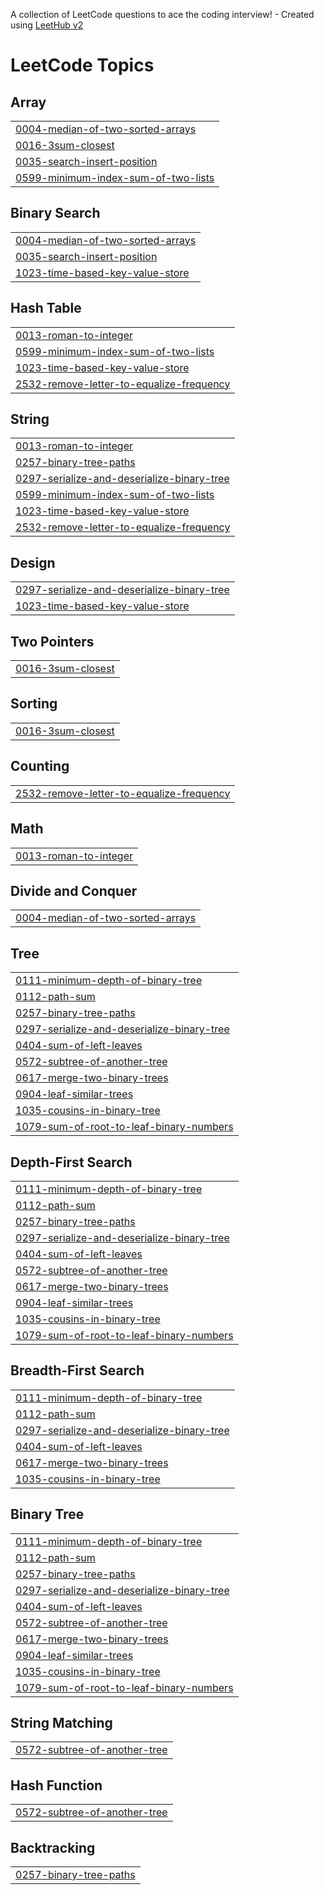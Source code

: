 A collection of LeetCode questions to ace the coding interview! - Created using [LeetHub v2](https://github.com/arunbhardwaj/LeetHub-2.0)
<!---LeetCode Topics Start-->
# LeetCode Topics
## Array
|  |
| ------- |
| [0004-median-of-two-sorted-arrays](https://github.com/Deepthi2001/Daily-Coding/tree/master/0004-median-of-two-sorted-arrays) |
| [0016-3sum-closest](https://github.com/Deepthi2001/Daily-Coding/tree/master/0016-3sum-closest) |
| [0035-search-insert-position](https://github.com/Deepthi2001/Daily-Coding/tree/master/0035-search-insert-position) |
| [0599-minimum-index-sum-of-two-lists](https://github.com/Deepthi2001/Daily-Coding/tree/master/0599-minimum-index-sum-of-two-lists) |
## Binary Search
|  |
| ------- |
| [0004-median-of-two-sorted-arrays](https://github.com/Deepthi2001/Daily-Coding/tree/master/0004-median-of-two-sorted-arrays) |
| [0035-search-insert-position](https://github.com/Deepthi2001/Daily-Coding/tree/master/0035-search-insert-position) |
| [1023-time-based-key-value-store](https://github.com/Deepthi2001/Daily-Coding/tree/master/1023-time-based-key-value-store) |
## Hash Table
|  |
| ------- |
| [0013-roman-to-integer](https://github.com/Deepthi2001/Daily-Coding/tree/master/0013-roman-to-integer) |
| [0599-minimum-index-sum-of-two-lists](https://github.com/Deepthi2001/Daily-Coding/tree/master/0599-minimum-index-sum-of-two-lists) |
| [1023-time-based-key-value-store](https://github.com/Deepthi2001/Daily-Coding/tree/master/1023-time-based-key-value-store) |
| [2532-remove-letter-to-equalize-frequency](https://github.com/Deepthi2001/Daily-Coding/tree/master/2532-remove-letter-to-equalize-frequency) |
## String
|  |
| ------- |
| [0013-roman-to-integer](https://github.com/Deepthi2001/Daily-Coding/tree/master/0013-roman-to-integer) |
| [0257-binary-tree-paths](https://github.com/Deepthi2001/Daily-Coding/tree/master/0257-binary-tree-paths) |
| [0297-serialize-and-deserialize-binary-tree](https://github.com/Deepthi2001/Daily-Coding/tree/master/0297-serialize-and-deserialize-binary-tree) |
| [0599-minimum-index-sum-of-two-lists](https://github.com/Deepthi2001/Daily-Coding/tree/master/0599-minimum-index-sum-of-two-lists) |
| [1023-time-based-key-value-store](https://github.com/Deepthi2001/Daily-Coding/tree/master/1023-time-based-key-value-store) |
| [2532-remove-letter-to-equalize-frequency](https://github.com/Deepthi2001/Daily-Coding/tree/master/2532-remove-letter-to-equalize-frequency) |
## Design
|  |
| ------- |
| [0297-serialize-and-deserialize-binary-tree](https://github.com/Deepthi2001/Daily-Coding/tree/master/0297-serialize-and-deserialize-binary-tree) |
| [1023-time-based-key-value-store](https://github.com/Deepthi2001/Daily-Coding/tree/master/1023-time-based-key-value-store) |
## Two Pointers
|  |
| ------- |
| [0016-3sum-closest](https://github.com/Deepthi2001/Daily-Coding/tree/master/0016-3sum-closest) |
## Sorting
|  |
| ------- |
| [0016-3sum-closest](https://github.com/Deepthi2001/Daily-Coding/tree/master/0016-3sum-closest) |
## Counting
|  |
| ------- |
| [2532-remove-letter-to-equalize-frequency](https://github.com/Deepthi2001/Daily-Coding/tree/master/2532-remove-letter-to-equalize-frequency) |
## Math
|  |
| ------- |
| [0013-roman-to-integer](https://github.com/Deepthi2001/Daily-Coding/tree/master/0013-roman-to-integer) |
## Divide and Conquer
|  |
| ------- |
| [0004-median-of-two-sorted-arrays](https://github.com/Deepthi2001/Daily-Coding/tree/master/0004-median-of-two-sorted-arrays) |
## Tree
|  |
| ------- |
| [0111-minimum-depth-of-binary-tree](https://github.com/Deepthi2001/Daily-Coding/tree/master/0111-minimum-depth-of-binary-tree) |
| [0112-path-sum](https://github.com/Deepthi2001/Daily-Coding/tree/master/0112-path-sum) |
| [0257-binary-tree-paths](https://github.com/Deepthi2001/Daily-Coding/tree/master/0257-binary-tree-paths) |
| [0297-serialize-and-deserialize-binary-tree](https://github.com/Deepthi2001/Daily-Coding/tree/master/0297-serialize-and-deserialize-binary-tree) |
| [0404-sum-of-left-leaves](https://github.com/Deepthi2001/Daily-Coding/tree/master/0404-sum-of-left-leaves) |
| [0572-subtree-of-another-tree](https://github.com/Deepthi2001/Daily-Coding/tree/master/0572-subtree-of-another-tree) |
| [0617-merge-two-binary-trees](https://github.com/Deepthi2001/Daily-Coding/tree/master/0617-merge-two-binary-trees) |
| [0904-leaf-similar-trees](https://github.com/Deepthi2001/Daily-Coding/tree/master/0904-leaf-similar-trees) |
| [1035-cousins-in-binary-tree](https://github.com/Deepthi2001/Daily-Coding/tree/master/1035-cousins-in-binary-tree) |
| [1079-sum-of-root-to-leaf-binary-numbers](https://github.com/Deepthi2001/Daily-Coding/tree/master/1079-sum-of-root-to-leaf-binary-numbers) |
## Depth-First Search
|  |
| ------- |
| [0111-minimum-depth-of-binary-tree](https://github.com/Deepthi2001/Daily-Coding/tree/master/0111-minimum-depth-of-binary-tree) |
| [0112-path-sum](https://github.com/Deepthi2001/Daily-Coding/tree/master/0112-path-sum) |
| [0257-binary-tree-paths](https://github.com/Deepthi2001/Daily-Coding/tree/master/0257-binary-tree-paths) |
| [0297-serialize-and-deserialize-binary-tree](https://github.com/Deepthi2001/Daily-Coding/tree/master/0297-serialize-and-deserialize-binary-tree) |
| [0404-sum-of-left-leaves](https://github.com/Deepthi2001/Daily-Coding/tree/master/0404-sum-of-left-leaves) |
| [0572-subtree-of-another-tree](https://github.com/Deepthi2001/Daily-Coding/tree/master/0572-subtree-of-another-tree) |
| [0617-merge-two-binary-trees](https://github.com/Deepthi2001/Daily-Coding/tree/master/0617-merge-two-binary-trees) |
| [0904-leaf-similar-trees](https://github.com/Deepthi2001/Daily-Coding/tree/master/0904-leaf-similar-trees) |
| [1035-cousins-in-binary-tree](https://github.com/Deepthi2001/Daily-Coding/tree/master/1035-cousins-in-binary-tree) |
| [1079-sum-of-root-to-leaf-binary-numbers](https://github.com/Deepthi2001/Daily-Coding/tree/master/1079-sum-of-root-to-leaf-binary-numbers) |
## Breadth-First Search
|  |
| ------- |
| [0111-minimum-depth-of-binary-tree](https://github.com/Deepthi2001/Daily-Coding/tree/master/0111-minimum-depth-of-binary-tree) |
| [0112-path-sum](https://github.com/Deepthi2001/Daily-Coding/tree/master/0112-path-sum) |
| [0297-serialize-and-deserialize-binary-tree](https://github.com/Deepthi2001/Daily-Coding/tree/master/0297-serialize-and-deserialize-binary-tree) |
| [0404-sum-of-left-leaves](https://github.com/Deepthi2001/Daily-Coding/tree/master/0404-sum-of-left-leaves) |
| [0617-merge-two-binary-trees](https://github.com/Deepthi2001/Daily-Coding/tree/master/0617-merge-two-binary-trees) |
| [1035-cousins-in-binary-tree](https://github.com/Deepthi2001/Daily-Coding/tree/master/1035-cousins-in-binary-tree) |
## Binary Tree
|  |
| ------- |
| [0111-minimum-depth-of-binary-tree](https://github.com/Deepthi2001/Daily-Coding/tree/master/0111-minimum-depth-of-binary-tree) |
| [0112-path-sum](https://github.com/Deepthi2001/Daily-Coding/tree/master/0112-path-sum) |
| [0257-binary-tree-paths](https://github.com/Deepthi2001/Daily-Coding/tree/master/0257-binary-tree-paths) |
| [0297-serialize-and-deserialize-binary-tree](https://github.com/Deepthi2001/Daily-Coding/tree/master/0297-serialize-and-deserialize-binary-tree) |
| [0404-sum-of-left-leaves](https://github.com/Deepthi2001/Daily-Coding/tree/master/0404-sum-of-left-leaves) |
| [0572-subtree-of-another-tree](https://github.com/Deepthi2001/Daily-Coding/tree/master/0572-subtree-of-another-tree) |
| [0617-merge-two-binary-trees](https://github.com/Deepthi2001/Daily-Coding/tree/master/0617-merge-two-binary-trees) |
| [0904-leaf-similar-trees](https://github.com/Deepthi2001/Daily-Coding/tree/master/0904-leaf-similar-trees) |
| [1035-cousins-in-binary-tree](https://github.com/Deepthi2001/Daily-Coding/tree/master/1035-cousins-in-binary-tree) |
| [1079-sum-of-root-to-leaf-binary-numbers](https://github.com/Deepthi2001/Daily-Coding/tree/master/1079-sum-of-root-to-leaf-binary-numbers) |
## String Matching
|  |
| ------- |
| [0572-subtree-of-another-tree](https://github.com/Deepthi2001/Daily-Coding/tree/master/0572-subtree-of-another-tree) |
## Hash Function
|  |
| ------- |
| [0572-subtree-of-another-tree](https://github.com/Deepthi2001/Daily-Coding/tree/master/0572-subtree-of-another-tree) |
## Backtracking
|  |
| ------- |
| [0257-binary-tree-paths](https://github.com/Deepthi2001/Daily-Coding/tree/master/0257-binary-tree-paths) |
<!---LeetCode Topics End-->